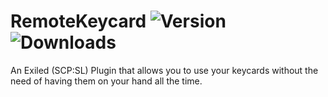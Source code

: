 # RemoteKeycard ![Version](https://img.shields.io/github/v/release/Unbistrackted/RemoteKeycard?style=plastic&label=Version&color=dc3e3e) ![Downloads](https://img.shields.io/github/downloads/Unbistrackted/RemoteKeycard/total?style=plastic&label=Downloads&color=50f63f) 
An Exiled (SCP:SL) Plugin that allows you to use your keycards without the need of having them on your hand all the time. 
